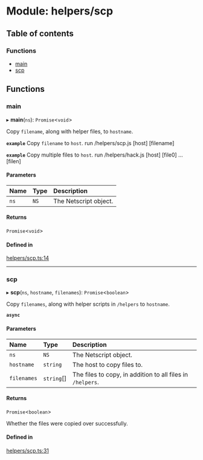 # Module: helpers/scp

## Table of contents

### Functions

- [main](../wiki/helpers.scp#main)
- [scp](../wiki/helpers.scp#scp)

## Functions

### main

▸ **main**(`ns`): `Promise`<`void`\>

Copy `filename`, along with helper files, to `hostname`.

**`example`** Copy `filename` to `host`.
run /helpers/scp.js [host] [filename]

**`example`** Copy multiple files to `host`.
run /helpers/hack.js [host] [file0] ... [filen]

#### Parameters

| Name | Type | Description |
| :------ | :------ | :------ |
| `ns` | `NS` | The Netscript object. |

#### Returns

`Promise`<`void`\>

#### Defined in

[helpers/scp.ts:14](https://github.com/vladzaharia/bitburner/blob/89080f7/src/helpers/scp.ts#L14)

___

### scp

▸ **scp**(`ns`, `hostname`, `filenames`): `Promise`<`boolean`\>

Copy `filenames`, along with helper scripts in `/helpers` to `hostname`.

**`async`**

#### Parameters

| Name | Type | Description |
| :------ | :------ | :------ |
| `ns` | `NS` | The Netscript object. |
| `hostname` | `string` | The host to copy files to. |
| `filenames` | `string`[] | The files to copy, in addition to all files in `/helpers`. |

#### Returns

`Promise`<`boolean`\>

Whether the files were copied over successfully.

#### Defined in

[helpers/scp.ts:31](https://github.com/vladzaharia/bitburner/blob/89080f7/src/helpers/scp.ts#L31)
